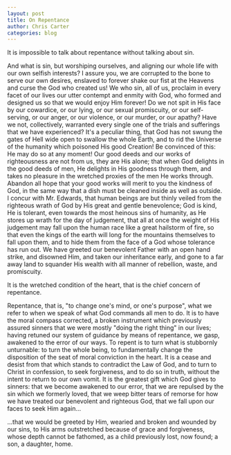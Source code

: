 ```yaml
---
layout: post
title: On Repentance
author: Chris Carter
categories: blog
---
```

It is impossible to talk about repentance without talking about sin.



And what is sin, but worshiping ourselves, and aligning our whole life with our own selfish interests? I assure you, we are corrupted to the bone to serve our own desires, enslaved to forever shake our fist at the Heavens and curse the God who created us! We who sin, all of us, proclaim in every facet of our lives our utter contempt and enmity with God, who formed and designed us so that we would enjoy Him forever! Do we not spit in His face by our cowardice, or our lying, or our sexual promiscuity, or our self-serving, or our anger, or our violence, or our murder, or our apathy? Have we not, collectively, warranted every single one of the trials and sufferings that we have experienced? It's a peculiar thing, that God has not swung the gates of Hell wide open to swallow the whole Earth, and to rid the Universe of the humanity which poisoned His good Creation! Be convinced of this: He may do so at any moment! Our good deeds and our works of righteousness are not from us, they are His alone; that when God delights in the good deeds of men, He delights in His goodness through them, and takes no pleasure in the wretched proxies of the men He works through. Abandon all hope that your good works will merit to you the kindness of God, in the same way that a dish must be cleaned inside as well as outside. I concur with Mr. Edwards, that human beings are but thinly veiled from the righteous wrath of God by His great and gentle benevolence; God is kind, He is tolerant, even towards the most heinous sins of humanity, as He stores up wrath for the day of judgement, that all at once the weight of His judgement may fall upon the human race like a great hailstorm of fire, so that even the kings of the earth will long for the mountains themselves to fall upon them, and to hide them from the face of a God whose tolerance has run out. We have greeted our benevolent Father with an open hand strike, and disowned Him, and taken our inheritance early, and gone to a far away land to squander His wealth with all manner of rebellion, waste, and promiscuity.



It is the wretched condition of the heart, that is the chief concern of repentance.



Repentance, that is, "to change one's mind, or one's purpose", what we refer to when we speak of what God commands all men to do. It is to have the moral compass corrected, a broken instrument which previously assured sinners that we were mostly "doing the right thing" in our lives; having retuned our system of guidance by means of repentance, we gasp, awakened to the error of our ways. To repent is to turn what is stubbornly unturnable: to turn the whole being, to fundamentally change the disposition of the seat of moral conviction in the heart. It is a cease and desist from that which stands to contradict the Law of God, and to turn to Christ in confession, to seek forgiveness, and to do so in truth, without the intent to return to our own vomit. It is the greatest gift which God gives to sinners: that we become awakened to our error, that we are repulsed by the sin which we formerly loved, that we weep bitter tears of remorse for how we have treated our benevolent and righteous God, that we fall upon our faces to seek Him again...



...that we would be greeted by Him, wearied and broken and wounded by our sins, to His arms outstretched because of grace and forgiveness, whose depth cannot be fathomed, as a child previously lost, now found; a son, a daughter, home.
